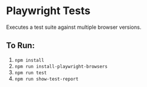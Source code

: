 # Playwright Tests

Executes a test suite against multiple browser versions.

## To Run:
1. `npm install`
2. `npm run install-playwright-browsers`
3. `npm run test`
4. `npm run show-test-report`
